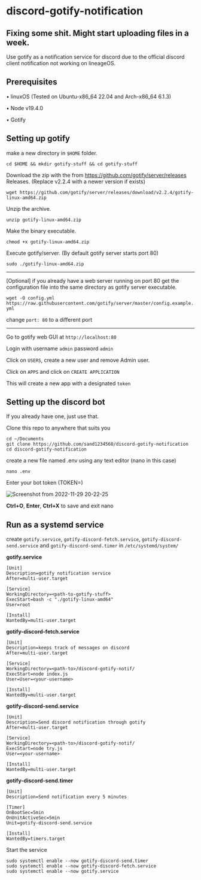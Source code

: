 # discord-gotify-notification
## Fixing some shit. Might start uploading files in a week.
Use gotify as a notification service for discord due to the official discord client notification not working on lineageOS.

## Prerequisites
• linuxOS (Tested on Ubuntu-x86_64 22.04 and Arch-x86_64 6.1.3)

• Node v19.4.0

• Gotify

## Setting up gotify

make a new directory in `$HOME` folder.

`cd $HOME && mkdir gotify-stuff && cd gotify-stuff`

Download the zip with the from https://github.com/gotify/server/releases Releases. (Replace v2.2.4 with a newer version if exists)

`wget https://github.com/gotify/server/releases/download/v2.2.4/gotify-linux-amd64.zip`

Unzip the archive.

`unzip gotify-linux-amd64.zip`

Make the binary executable.

`chmod +x gotify-linux-amd64.zip`

Execute gotify/server. (By default gotify server starts port 80)

`sudo ./gotify-linux-amd64.zip`

----

[Optional] if you already have a web server running on port 80 get the configuration file into the same directory as gotify server executable.

`wget -O config.yml https://raw.githubusercontent.com/gotify/server/master/config.example.yml`

change `port: 80` to a different port

----

Go to gotify web GUI at `http://localhost:80`

Login with username `admin` password `admin`

Click on `USERS`, create a new user and remove Admin user.

Click on `APPS` and click on `CREATE APPLICATION`

This will create a new app with a designated `token`

## Setting up the discord bot

If you already have one, just use that.

Clone this repo to anywhere that suits you

```
cd ~/Documents
git clone https://github.com/sand1234560/discord-gotify-notification
cd discord-gotify-notification
```

create a new file named .env using any text editor (nano in this case)

```nano .env```

Enter your bot token (TOKEN=<your-bot-token>)

![Screenshot from 2022-11-29 20-22-25](https://user-images.githubusercontent.com/90265322/204540382-19d9a770-e4ac-40e3-b326-691acdb81aad.png)

<b>Ctrl+O</b>, <b>Enter</b>, <b>Ctrl+X</b> to save and exit nano

## Run as a systemd service
create `gotify.service`, 
`gotify-discord-fetch.service`,
`gotify-discord-send.service` and
`gotify-discord-send.timer`
in `/etc/systemd/system/`

**gotify.service**

```
[Unit]
Description=gotify notification service
After=multi-user.target

[Service]
WorkingDirectory=<path-to-gotify-stuff>
ExecStart=bash -c "./gotify-linux-amd64"
User=root

[Install]
WantedBy=multi-user.target
```
**gotify-discord-fetch.service**

```
[Unit]
Description=keeps track of messages on discord
After=multi-user.target

[Service]
WorkingDirectory=<path-to>/discord-gotify-notif/
ExecStart=node index.js 
User=User=<your-username>

[Install]
WantedBy=multi-user.target
```
**gotify-discord-send.service**

```
[Unit]
Description=Send discord notification through gotify
After=multi-user.target

[Service]
WorkingDirectory=<path-to>/discord-gotify-notif/
ExecStart=node try.js
User=<your-username>

[Install]
WantedBy=multi-user.target
```

**gotify-discord-send.timer**

```
[Unit]
Description=Send notification every 5 minutes

[Timer]
OnBootSec=5min
OnUnitActiveSec=5min
Unit=gotify-discord-send.service

[Install]
WantedBy=timers.target
```

Start the service
  
```  
sudo systemctl enable --now gotify-discord-send.timer
sudo systemctl enable --now gotify-discord-fetch.service
sudo systemctl enable --now gotify.service
```
